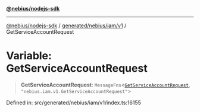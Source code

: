 [**@nebius/nodejs-sdk**](../../../../../README.md)

***

[@nebius/nodejs-sdk](../../../../../README.md) / [generated/nebius/iam/v1](../README.md) / GetServiceAccountRequest

# Variable: GetServiceAccountRequest

> **GetServiceAccountRequest**: `MessageFns`\<[`GetServiceAccountRequest`](../interfaces/GetServiceAccountRequest.md), `"nebius.iam.v1.GetServiceAccountRequest"`\>

Defined in: src/generated/nebius/iam/v1/index.ts:16155
